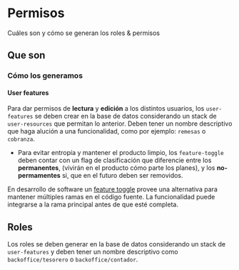 # Permisos

Cuáles son y cómo se generan los roles & permisos

## Que son

### Cómo los generamos

#### User features

Para dar permisos de __lectura__ y __edición__ a los distintos usuarios, los `user-features` se deben crear en la base de datos considerando un stack de `user-resources` que permitan lo anterior. Deben tener un nombre descriptivo que haga alución a una funcionalidad, como por ejemplo: `remesas` o `cobranza`.

- Para evitar entropía y mantener el producto limpio, los `feature-toggle` deben contar con un flag de clasificación que diferencie entre los __permanentes__, (vivirán en el producto cómo parte los planes), y los __no-permamentes__ si, que en el futuro deben ser removidos.

En desarrollo de software un [feature toggle](https://en.wikipedia.org/wiki/Feature_toggle) provee una alternativa para mantener múltiples ramas en el código fuente. La funcionalidad puede integrarse a la rama principal antes de que esté completa.

## Roles

Los roles se deben generar en la base de datos considerando un stack de `user-features` y deben tener un nombre descriptivo como `backoffice/tesorero` o `backoffice/contador`.

